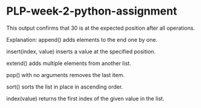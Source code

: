 # PLP-week-2-python-assignment
This output confirms that 30 is at the expected position after all operations.

Explanation:
append() adds elements to the end one by one.

insert(index, value) inserts a value at the specified position.

extend() adds multiple elements from another list.

pop() with no arguments removes the last item.

sort() sorts the list in place in ascending order.

index(value) returns the first index of the given value in the list.
